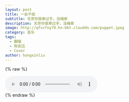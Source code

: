 ```yaml
---
layout: post
title: 一丝不挂
subtitle: 无奈你我牵过手，没绳索
description: 无奈你我牵过手，没绳索
image: http://qfvcfny79.hn-bkt.clouddn.com/puppet.jpeg
category: 音乐
tags: 
  - 翻唱
  - 陈奕迅
  - Cover
author: hongxinliu
---
```


{% raw %}
<div class="audio">
  <audio id="audio-clear" controls loop preload="auto">
    <source src="http://qfvcfny79.hn-bkt.clouddn.com/clear.mp3" type="audio/mpeg">
  </audio>
  <div id="lyrics-clear">
  </div>
  <script type="module">
    import RabbitLyrics from "/assets/js/rabbit-lyrics.js";
    $.get("http://qfvcfny79.hn-bkt.clouddn.com/clear.lrc", function(data, status) {
      $("#lyrics-clear").append(data);
      new RabbitLyrics({
        element: document.getElementById("lyrics-clear"),
        mediaElement: document.getElementById("audio-clear")
      });
    });
  </script>
</div>
{% endraw %}
